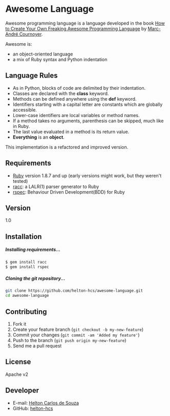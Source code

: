 Awesome Language
=========

Awesome programming language is a language developed in the book [How to Create Your Own Freaking Awesome Programming Language] by [Marc-André Cournoyer].

Awesome is:
  - an object-oriented language
  - a mix of Ruby syntax and Python indentation

Language Rules
----
  - As in Python, blocks of code are delimited by their indentation.
  - Classes are declared with the **class** keyword.
  - Methods can be defined anywhere using the **def** keyword.
  - Identifiers starting with a capital letter are constants which are globally
accessible.
  - Lower-case identifiers are local variables or method names.
  - If a method takes no arguments, parenthesis can be skipped, much like in
Ruby.
  - The last value evaluated in a method is its return value.
  - **Everything** is an **object**.


This implementation is a refactored and improved version.

Requirements
----
  - [Ruby] version 1.8.7 and up (early versions might work, but they weren't tested)
  - [racc]: a LALR(1) parser generator to Ruby
  - [rspec]: Behaviour Driven Development(BDD) for Ruby

Version
----

1.0


Installation
--------------

##### Installing requirements...
```sh
$ gem install racc
$ gem install rspec
```

##### Cloning the git repository...
```sh
git clone https://github.com/helton-hcs/awesome-language.git
cd awesome-language
```


## Contributing

1. Fork it
2. Create your feature branch (`git checkout -b my-new-feature`)
3. Commit your changes (`git commit -am 'Added my feature'`)
4. Push to the branch (`git push origin my-new-feature`)
5. Send me a pull request


License
----

Apache v2


Developer
----
  - E-mail: [Helton Carlos de Souza]
  - GitHub: [helton-hcs]


[How to Create Your Own Freaking Awesome Programming Language]:http://createyourproglang.com/
[Marc-André Cournoyer]:https://github.com/macournoyer
[Ruby]:https://www.ruby-lang.org
[racc]:https://github.com/tenderlove/racc
[rSpec]:https://github.com/rspec/rspec
[Helton Carlos de Souza]:mailto:helton.development@gmail.com
[helton-hcs]:https://github.com/helton-hcs
